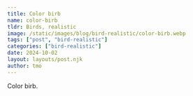 ```yaml
---
title: Color birb
name: color-birb
tldr: Birds, realistic
image: /static/images/blog/bird-realistic/color-birb.webp
tags: ["post", "bird-realistic"]
categories: ["bird-realistic"]
date: 2024-10-02
layout: layouts/post.njk
author: tmo
---
```


Color birb.
